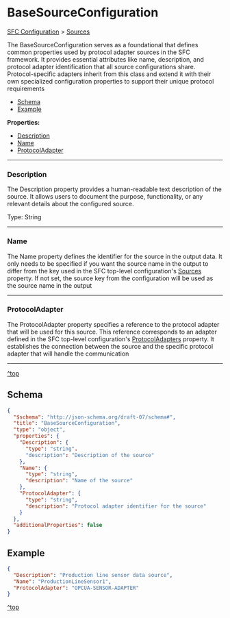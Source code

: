 # BaseSourceConfiguration

[SFC Configuration](./sfc-configuration.md) > [Sources](./sfc-configuration.md#sources)

The BaseSourceConfiguration serves as a foundational that defines common properties used by protocol adapter sources in the SFC  framework. It provides essential attributes like name, description, and protocol adapter identification that all source configurations share. Protocol-specific adapters inherit from this class and extend it with their own specialized configuration properties to support their unique protocol requirements

- [Schema](#schema)
- [Example](#example)

**Properties:**

- [Description](#description)
- [Name](#name)
- [ProtocolAdapter](#protocoladapter)

---

### Description

The Description property provides a human-readable text description of the source. It allows users to document the purpose, functionality, or any relevant details about the configured source.

Type: String

---

### Name

The Name property defines the identifier for the source in the output data. It only needs to be specified if you want the source name in the output to differ from the key used in the SFC top-level configuration's [Sources](./sfc-configuration.md#sources)  property. If not set, the source key from the configuration will be used as the source name in the output

---

### ProtocolAdapter

The ProtocolAdapter property specifies a reference to the protocol adapter that will be used for this source. This reference corresponds to an adapter defined in the SFC top-level configuration's [ProtocolAdapters](./sfc-configuration.md#protocoladapters)  property. It establishes the connection between the source and the specific protocol adapter that will handle the communication

---

[^top](#basesourceconfiguration)

## Schema

```json
{
  "$schema": "http://json-schema.org/draft-07/schema#",
  "title": "BaseSourceConfiguration",
  "type": "object",
  "properties": {
    "Description": {
      "type": "string".
      "description": "Description of the source"
    },
    "Name": {
      "type": "string",
      "description": "Name of the source"
    },
    "ProtocolAdapter": {
      "type": "string",
      "description": "Protocol adapter identifier for the source"
    }
  },
  "additionalProperties": false
}
```



## Example

```json
{
  "Description": "Production line sensor data source",
  "Name": "ProductionLineSensor1",
  "ProtocolAdapter": "OPCUA-SENSOR-ADAPTER"
}
```



[^top](#basesourceconfiguration)

